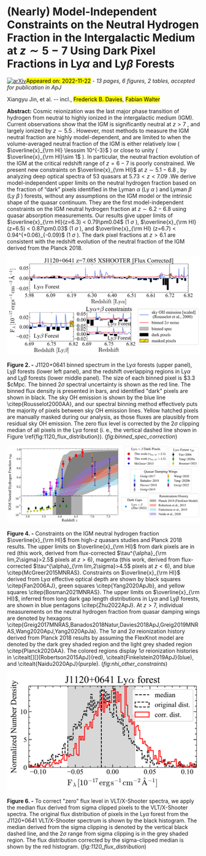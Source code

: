 <div class="macros" style="visibility:hidden;">
$\newcommand{\ensuremath}{}$
$\newcommand{\xspace}{}$
$\newcommand{\object}[1]{\texttt{#1}}$
$\newcommand{\farcs}{{.}''}$
$\newcommand{\farcm}{{.}'}$
$\newcommand{\arcsec}{''}$
$\newcommand{\arcmin}{'}$
$\newcommand{\ion}[2]{#1#2}$
$\newcommand{\textsc}[1]{\textrm{#1}}$
$\newcommand{\hl}[1]{\textrm{#1}}$
$\newcommand{\vdag}{(v)^\dagger}$
$\newcommand$
$\newcommand$</div>

<div class="macros" style="visibility:hidden;">
$\newcommand{\ensuremath}{}$
$\newcommand{\xspace}{}$
$\newcommand{\object}[1]{\texttt{#1}}$
$\newcommand{\farcs}{{.}''}$
$\newcommand{\farcm}{{.}'}$
$\newcommand{\arcsec}{''}$
$\newcommand{\arcmin}{'}$
$\newcommand{\ion}[2]{#1#2}$
$\newcommand{\textsc}[1]{\textrm{#1}}$
$\newcommand{\hl}[1]{\textrm{#1}}$
$\newcommand{\vdag}{(v)^\dagger}$
$\newcommand$
$\newcommand$</div>



<div id="title">

# (Nearly) Model-Independent Constraints on the Neutral Hydrogen Fraction in the Intergalactic Medium at $z\sim 5 - 7$ Using Dark Pixel Fractions in Ly$\alpha$ and Ly$\beta$ Forests

</div>
<div id="comments">

[![arXiv](https://img.shields.io/badge/arXiv-2211.12613-b31b1b.svg)](https://arxiv.org/abs/2211.12613)<mark>Appeared on: 2022-11-22</mark> - _13 pages, 6 figures, 2 tables, accepted for publication in ApJ_

</div>
<div id="authors">

Xiangyu Jin, et al. -- incl., <mark>Frederick B. Davies</mark>, <mark>Fabian Walter</mark>

</div>
<div id="abstract">

**Abstract:** Cosmic reionization was the last major phase transition of hydrogen from neutral to highly ionized in the intergalactic medium (IGM). Current observations show that the IGM is significantly neutral at $z>7$ , and largely ionized by $z\sim5.5$ . However, most methods to measure the IGM neutral fraction are highly model-dependent, and are limited to when the volume-averaged neutral fraction of the IGM is either relatively low ( $\overline{x}_{\rm HI} \lesssim 10^{-3}$ ) or close to unity ( $\overline{x}_{\rm HI}\sim 1$ ). In particular, the neutral fraction evolution of the IGM at the critical redshift range of $z=6-7$ is poorly constrained. We present new constraints on $\overline{x}_{\rm HI}$ at $z\sim5.1-6.8$ , by analyzing deep optical spectra of $53$ quasars at $5.73<z<7.09$ .We derive model-independent upper limits on the neutral hydrogen fraction based on the fraction of “dark” pixels identified in the Lyman $\alpha$ (Ly $\alpha$ ) and Lyman $\beta$ (Ly $\beta$ ) forests, without any assumptions on the IGM model or the intrinsic shape of the quasar continuum. They are the first model-independent constraints on the IGM neutral hydrogen fraction at $z\sim6.2-6.8$ using quasar absorption measurements. Our results give upper limits of $\overline{x}_{\rm HI}(z=6.3) < 0.79\pm0.04$ (1 $\sigma$ ), $\overline{x}_{\rm HI} (z=6.5) < 0.87\pm0.03$ (1 $\sigma$ ), and $\overline{x}_{\rm HI} (z=6.7) < 0.94^{+0.06}_{-0.09}$ (1 $\sigma$ ). The dark pixel fractions at $z>6.1$ are consistent with the redshift evolution of the neutral fraction of the IGM derived from the Planck 2018.

</div>

<div id="div_fig1">

<img src="tmp_2211.12613/./J1120_bin_spec_corr_sky_zoomin.png" alt="Fig2" width="100%"/>

**Figure 2. -** J1120+0641 binned spectrum in the Ly$\alpha$ forests (upper panel), Ly$\beta$ forests (lower left panel), and the redshift overlapping regions in Ly$\alpha$ and Ly$\beta$ forests (lower middle panel). The size of each binned pixel is $3.3 $cMpc. The binned $2\sigma$ spectral uncertainty is shown as the red line. The binned flux density is presented in bars, and identified "dark" pixels are shown in black. The sky OH emission is shown by the blue line \citep{Rousselot2000AA}, and our spectral binning method effectively puts the majority of pixels between sky OH emission lines. Yellow hatched pixels are manually masked during our analysis, as those fluxes are plausibly from residual sky OH emission. The zero flux level is corrected by the $2\sigma$ clipping median of all pixels in the Ly$\alpha$ forest (i. e., the vertical dashed line shown in Figure \ref{fig:1120_flux_distribution}).
     (*fig:binned_spec_correction*)

</div>
<div id="div_fig2">

<img src="tmp_2211.12613/./xhi_other_constrain_cut_misc_scale.png" alt="Fig4" width="100%"/>

**Figure 4. -** Constraints on the IGM neutral hydrogen fraction $\overline{x}_{\rm HI}$ from high-$z$ quasars studies and Planck 2018 results. The upper limits on $\overline{x}_{\rm HI}$ from dark pixels are in red (this work, derived from flux-corrected $\tau^{\alpha}_{\rm lim,2\sigma}>2.5$ pixels at $z>6$), magenta (this work, derived from flux-corrected $\tau^{\alpha}_{\rm lim,2\sigma}>4.5$ pixels at $z<6$), and blue \citep{McGreer2015MNRAS}. Constraints on $\overline{x}_{\rm HI}$ derived from Ly$\alpha$ effective optical depth are shown by black squares \citep{Fan2006AJ}, green squares \citep{Yang2020ApJb}, and yellow squares \citep{Bosman2021MNRAS}. The upper limits on $\overline{x}_{\rm HI}$, inferred from long dark gap length distributions in Ly$\alpha$ and Ly$\beta$ forests, are shown in blue pentagons \citep{Zhu2022ApJ}. At $z>7$, individual measurements on the neutral hydrogen fraction from quasar damping wings are denoted by hexagons \citep{Greig2017MNRAS,Banados2018Natur,Davies2018ApJ,Greig2019MNRAS,Wang2020ApJ,Yang2020ApJa}. The $1\sigma$ and $2\sigma$ reionization history derived from Planck 2018 results by assuming the FlexKnot model are denoted by the dark grey shaded region and the light grey shaded region \citep{Planck2020AA}. The colored regions display $1\sigma$ reionization histories in \citealt[][]{Robertson2015ApJ}(red), \citealt{Finkelstein2019ApJ}(blue), and \citealt{Naidu2020ApJ}(purple). (*fig:nhi_other_constraints*)

</div>
<div id="div_fig3">

<img src="tmp_2211.12613/./J1120_flux_distribution.png" alt="Fig6" width="100%"/>

**Figure 6. -** To correct "zero" flux level in VLT/X-Shooter spectra, we apply the median flux derived from sigma clipped pixels to the VLT/X-Shooter spectra. The original flux distribution of pixels in the Ly$\alpha$ forest from the J1120+0641 VLT/X-Shooter spectrum is shown by the black histogram. The median derived from the sigma clipping is denoted by the vertical black dashed line, and the 2$\sigma$ range from sigma clipping is in the grey shaded region. The flux distribution corrected by the sigma-clipped median is shown by the red histogram. (*fig:1120_flux_distribution*)

</div>